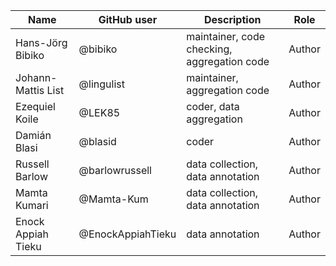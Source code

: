 Name               | GitHub user | Description               | Role
---                | ---         | ---                       | ---
Hans-Jörg Bibiko  | @bibiko  | maintainer, code checking, aggregation code | Author
Johann-Mattis List | @lingulist  | maintainer, aggregation code | Author
Ezequiel Koile | @LEK85 | coder, data aggregation | Author
Damián Blasi | @blasid | coder | Author
Russell Barlow | @barlowrussell | data collection, data annotation | Author
Mamta Kumari | @Mamta-Kum | data collection, data annotation | Author
Enock Appiah Tieku | @EnockAppiahTieku | data annotation | Author

